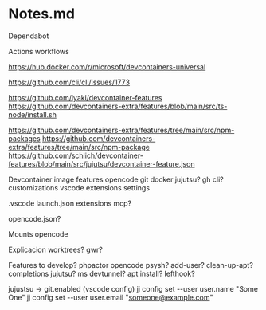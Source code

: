 # Notes.md

Dependabot

Actions workflows

https://hub.docker.com/r/microsoft/devcontainers-universal

https://github.com/cli/cli/issues/1773

https://github.com/iyaki/devcontainer-features
https://github.com/devcontainers-extra/features/blob/main/src/ts-node/install.sh

https://github.com/devcontainers-extra/features/tree/main/src/npm-packages
https://github.com/devcontainers-extra/features/tree/main/src/npm-package
https://github.com/schlich/devcontainer-features/blob/main/src/jujutsu/devcontainer-feature.json

Devcontainer
    image
    features
        opencode
        git
        docker
        jujutsu?
        gh cli?
    customizations
        vscode
            extensions
            settings

.vscode
    launch.json
    extensions
    mcp?

opencode.json?

Mounts
    opencode


Explicacion worktrees?
gwr?




Features to develop?
    phpactor
    opencode
    psysh?
    add-user?
    clean-up-apt?
    completions
    jujutsu?
    ms devtunnel?
    apt install?
    lefthook?


jujustsu -> git.enabled (vscode config)
jj config set --user user.name "Some One"
jj config set --user user.email "someone@example.com"
